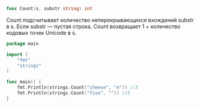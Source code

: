 ```go
func Count(s, substr string) int
```

Count подсчитывает количество неперекрывающихся вхождений substr в s. Если substr — пустая строка, Count возвращает 1 + количество кодовых точек Unicode в s.

```go
package main

import (
	"fmt"
	"strings"
)

func main() {
	fmt.Println(strings.Count("cheese", "e")) //3
	fmt.Println(strings.Count("five", "")) //5
}
```